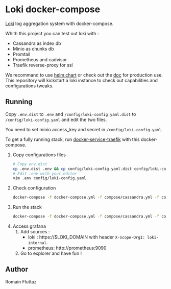 Loki docker-compose
===================

[Loki](https://grafana.com/docs/loki/latest/overview/) log aggregation system with docker-compose.

Whith this project you can test out loki with : 

* Cassandra as index db
* Minio as chunks db
* Promtail
* Prometheus and cadvisor
* Traefik reverse-proxy for ssl

We recommand to use [helm chart](https://grafana.com/docs/loki/latest/installation/helm/) or check out the [doc](https://grafana.com/docs/loki/latest/installation/) for production use. This repository will kickstart a loki instance to check out capabilities and configurations tweaks.

## Running

Copy `.env.dist` to `.env` and `/config/loki-config.yaml.dist` to `/config/loki-config.yaml` and edit the two files.

You need to set minio access_key and secret in `/config/loki-config.yaml`.

To get a fully running stack, run [docker-service-traefik](https://gitlab.com/botux-fr/docker/docker-service-traefik/-/tree/upgrade/2.2) with this docker-compose.

1. Copy configurations files
    ```bash
    # Copy env.dist
    cp .env.dist .env && cp config/loki-config.yaml.dist config/loki-config.yaml
    # Edit .env with your editor
    vim .env config/loki-config.yaml
    ```
1. Check configuration
    ```bash
    docker-compose -f docker-compose.yml -f compose/cassandra.yml -f compose/minio.yml -f compose/prometheus.yaml -f compose/traefik.yml config
    ```
1. Run the stack
    ```bash
    docker-compose -f docker-compose.yml -f compose/cassandra.yml -f compose/minio.yml -f compose/prometheus.yaml -f compose/traefik.yml up -d
    ```
1. Access grafana
   1. Add sources : 
      * loki : https://$LOKI_DOMAIN with header `X-Scope-OrgI: loki-internal`.
      * prometheus: http://prometheus:9090
   1. Go to explorer and have fun !

## Author

Romain Fluttaz